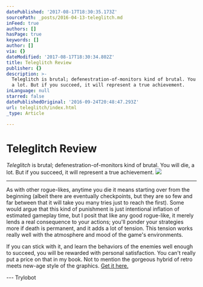 ```yaml
---
datePublished: '2017-08-17T18:30:35.173Z'
sourcePath: _posts/2016-04-13-teleglitch.md
inFeed: true
authors: []
hasPage: true
keywords: []
author: []
via: {}
dateModified: '2017-08-17T18:30:34.802Z'
title: Teleglitch Review
publisher: {}
description: >-
  Teleglitch is brutal; defenestration-of-monitors kind of brutal. You will die,
  a lot. But if you succeed, it will represent a true achievement.
inLanguage: null
starred: false
datePublishedOriginal: '2016-09-24T20:48:47.293Z'
url: teleglitch/index.html
_type: Article

---
```

# Teleglitch Review

_Teleglitch_ is brutal; defenestration-of-monitors kind of brutal. You will die, a lot. But if you succeed, it will represent a true achievement.
![](https://the-grid-user-content.s3-us-west-2.amazonaws.com/7f911a5b-e592-4dc4-b248-ec37f291d279.jpg)

---

As with other rogue-likes, anytime you die it means starting over from the beginning (albeit there are eventually checkpoints, but they are so few and far between that it will take you many tries just to reach the first). Some would argue that this kind of punishment is just intentional inflation of estimated gameplay time, but I posit that like any good rogue-like, it merely lends a real consequence to your actions; you'll ponder your strategies more if death is permanent, and it adds a lot of tension. This tension works really well with the atmosphere and mood of the game's environments.

If you can stick with it, and learn the behaviors of the enemies well enough to succeed, you will be rewarded with personal satisfaction. You can't really put a price on that in my book. Not to mention the gorgeous hybrid of retro meets new-age style of the graphics. [Get it here.][0]

--- Trylobot

[0]: http://www.teleglitch.com/